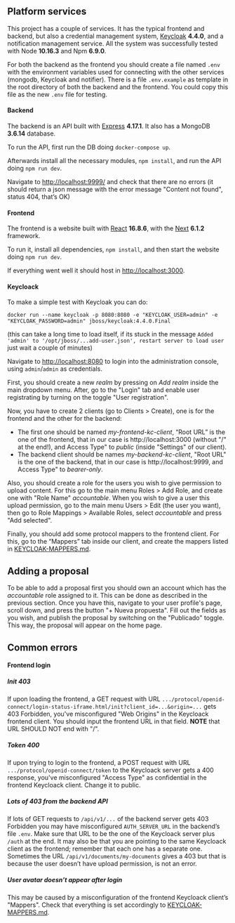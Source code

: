 ## Platform services
This project has a couple of services. It has the typical frontend and backend, but also a credential management system,  [Keycloak](https://www.keycloak.org/) **4.4.0**, and a notification management service. All the system was successfully tested with Node **10.16.3** and Npm **6.9.0**.

For both the backend as the frontend you should create a file named `.env` with the environment variables used for connecting with the other services (mongodb, Keycloak and notifier). There is a file `.env.example` as template in the root directory of both the backend and the frontend. You could copy this file as the new `.env` file for testing.

#### Backend
The backend is an API built with [Express](https://expressjs.com/) **4.17.1**. It also has a MongoDB **3.6.14** database.

To run the API, first run the DB doing `docker-compose up`.

Afterwards install all the necessary modules, `npm install`, and run the API doing `npm run dev`.

Navigate to [http://localhost:9999/](http://localhost:9999/) and check that there are no errors (it should return a json message with the error message "Content not found", status 404, that’s OK)

#### Frontend
The frontend is a website built with [React](https://reactjs.org/) **16.8.6**, with the [Next](https://nextjs.org/) **6.1.2** framework.

To run it, install all dependencies, `npm install`, and then start the website doing `npm run dev`.

If everything went well it should host in [http://localhost:3000](http://localhost:3000).

#### Keycloack
To make a simple test with Keycloak you can do:

`docker run --name keycloak -p 8080:8080 -e "KEYCLOAK_USER=admin" -e "KEYCLOAK_PASSWORD=admin" jboss/keycloak:4.4.0.Final`

(this can take a long time to load itself, if its stuck in the message `Added 'admin' to '/opt/jboss/...add-user.json', restart server to load user` just wait a couple of minutes)

Navigate to [http://localhost:8080](http://localhost:8080) to login into the administration console, using `admin`/`admin` as credentials.

First, you should create a new *realm* by pressing on *Add realm* inside the main dropdown menu. After, go to the "Login" tab and enable user registrating by turning on the toggle "User registration".

Now, you have to create 2 clients (go to Clients > Create), one is for the frontend and the other for the backend:
- The first one should be named *my-frontend-kc-client*, “Root URL” is the one of the frontend, that in our case is  http://localhost:3000 (without "/" at the end!), and Access Type" to *public* (inside "Settings" of our client).
- The backend client should be names *my-backend-kc-client*, "Root URL" is the one of the backend, that in our case is  http://localhost:9999, and Access Type" to *bearer-only*.

Also, you should create a role for the users you wish to give permission to upload content. For this go to the main menu Roles > Add Role, and create one with "Role Name" *accountable*. When you wish to give a user this upload permission, go to the main menu Users > Edit (the user you want), then go to Role Mappings > Available Roles, select *accountable* and press "Add selected".

Finally, you should add some protocol mappers to the frontend client. For this, go to the “Mappers” tab inside our client, and create the mappers listed in [KEYCLOAK-MAPPERS.md](KEYCLOAK-MAPPERS.md).

## Adding a proposal
To be able to add a proposal first you should own an account which has the *accountable* role assigned to it. This can be done as described in the previous section. Once you have this, navigate to your user profile's page, scroll down, and press the button "+ Nueva propuesta". Fill out the fields as you wish, and publish the proposal by switching on the "Publicado" toggle. This way, the proposal will appear on the home page.

## Common errors
#### Frontend login
##### Init 403
If upon loading the frontend, a GET request with URL `.../protocol/openid-connect/login-status-iframe.html/init?client_id=...&origin=...` gets 403 Forbidden, you've misconfigured "Web Origins" in the Keycloack frontend client. You should input the frontend URL in that field.
**NOTE** that URL SHOULD NOT end with "/".

##### Token 400
If upon trying to login to the frontend, a POST request with URL `.../protocol/openid-connect/token` to the Keycloack server gets a 400 response, you've misconfigured "Access Type" as confidential in the frontend Keycloack client. Change it to public.

##### Lots of 403 from the backend API
If lots of GET requests to `/api/v1/...` of the backend server gets 403 Forbidden you may have misconfigured `AUTH_SERVER_URL` in the backend’s file `.env`. Make sure that URL to be the one of the Keycloack server plus `/auth` at the end. It may also be that you are pointing to the same Keycloack client as the frontend; remember that each one has a separate one. Sometimes the URL `/api/v1/documents/my-documents` gives a 403 but that is because the user doesn’t have upload permission, is not an error.

##### User avatar doesn’t appear after login
This may be caused by a misconfiguration of the frontend Keycloack client’s "Mappers". Check that everything is set accordingly to [KEYCLOAK-MAPPERS.md](KEYCLOAK-MAPPERS.md).
